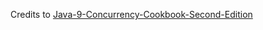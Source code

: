 Credits to [Java-9-Concurrency-Cookbook-Second-Edition](
https://github.com/PacktPublishing/Java-9-Concurrency-Cookbook-Second-Edition)
